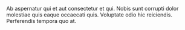 Ab aspernatur qui et aut consectetur et qui.
Nobis sunt corrupti dolor molestiae quis eaque occaecati quis.
Voluptate odio hic reiciendis.
Perferendis tempora quo at.